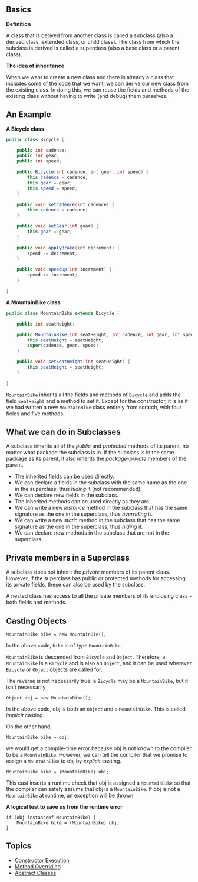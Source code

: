 ## Basics

**Definition**

A class that is derived from another class is called a subclass (also a derived class, extended class, or child class).
The class from which the subclass is derived is called a superclass (also a base class or a parent class).

**The idea of inheritance**

When we want to create a new class and there is already a class that includes some of the code that we want, we can
derive our new class from the existing class. In doing this, we can reuse the fields and methods of the existing class
without having to write (and debug) them ourselves.

## An Example

**A Bicycle class**

```java
public class Bicycle {

    public int cadence;
    public int gear;
    public int speed;

    public Bicycle(int cadence, int gear, int speed) {
        this.cadence = cadence;
        this.gear = gear;
        this.speed = speed;
    }    

    public void setCadence(int cadence) {
        this.cadence = cadence;
    }

    public void setGear(int gear) {
        this.gear = gear;
    }

    public void applyBrake(int decrement) {
        speed -= decrement;
    }

    public void speedUp(int increment) {
        speed += increment;
    }

}
```

**A MountainBike class**

```java
public class MountainBike extends Bicycle {

    public int seatHeight;

    public MountainBike(int seatHeight, int cadence, int gear, int speed) {
        this.seatHeight = seatHeight;
        super(cadence, gear, speed);
    }

    public void setSeatHeight(int seatHeight) {
        this.seatHeight = seatHeight;
    }

}
```

`MountainBike` inherits all the fields and methods of `Bicycle` and adds the field `seatHeight` and a method to set it.
Except for the constructor, it is as if we had written a new `MountainBike` class entirely from scratch, with four fields
and five methods.

## What we can do in Subclasses

A subclass inherits all of the *public* and *protected* methods of its parent, no matter what package the subclass is in.
If the subclass is in the same package as its parent, it also inherits the *package-private* members of the parent.

- The inherited fields can be used directly.
- We can declare a fields in the subclass with the same name as the one in the superclass, thus *hiding* it (not recommended).
- We can declare new fields in the subclass.
- The inherited methods can be used directly as they are.
- We can write a new *instance* method in the subclass that has the same signature as the one in the superclass, thus
  *overriding* it.
- We can write a new *static* method in the subclass that has the same signature as the one in the superclass, thus
  *hiding* it.
- We can declare new methods in the subclass that are not in the superclass.

## Private members in a Superclass

A subclass does not inherit the *private* members of its parent class. However, if the superclass has public or protected
methods for accessing its private fields, these can also be used by the subclass.

A nested class has access to all the private members of its enclosing class - both fields and methods.

## Casting Objects

```text
MountainBike bike = new MountainBie();
```

In the above code, `bike` is of type `MountainBike`.

`MountainBike` is descended from `Bicycle` and `Object`. Therefore, a `MountainBike` is a `Bicycle` and is also an `Object`,
and it can be used wherever `Bicycle` or `Object` objects are called for.

The reverse is not necessarily true: a `Bicycle` may be a `MountainBike`, but it isn't necessarily

```text
Object obj = new MountainBike();
```

In the above code, obj is both an `Object` and a `MountainBike`. This is called *implicit* casting.

On the other hand,

```text
MountainBike bike = obj;
```

we would get a compile-time error because obj is not known to the compiler to be a `MountainBike`. However, we can tell
the compiler that we promise to assign a `MountainBike` to obj by *explicit* casting.

```text
MountainBike bike = (MountainBike) obj;
```        

This cast inserts a runtime check that obj is assigned a `MountainBike` so that the compiler can safely assume that obj
is a `MountainBike`. If obj is not a `MountainBike` at runtime, an exception will be thrown.


**A logical test to save us from the runtime error**

```text
if (obj instanceof MountainBike) {
    MountainBike bike = (MountainBike) obj;
}
```

## Topics

- [Constructor Execution](ConstructorExecution.java)
- [Method Overriding](MethodOverriding.java)
- [Abstract Classes](AbstractClasses.java)
